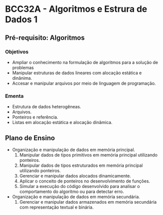 # BCC32A - Algoritmos e Estrura de Dados 1

## Pré-requisito: Algoritmos

### Objetivos
- Ampliar o conhecimento na formulação de algoritmos para a solução de problemas
- Manipular estruturas de dados lineares com alocação estática e dinânima.
- Accesar e manipular arquivos por meio de linguagem de programação.

### Ementa
- Estrutura de dados heterogêneas.
- Arquivos.
- Ponteiros e referência.
- Listas em alocação estática e alocação dinâmica.

## Plano de Ensino
- Organização e manipulação de dados em memória principal.
    1. Manipular dados de tipos primitivos em memória principal utilizando ponteiros.
    2. Manipular dados de tipos estruturados em memória principal utilizando ponteiros.
    3. Gerenciar e manipular dados alocados dinamicamente.
    4. Aplicar o conceito de ponteiros no desenvolvimento de funções.
    5. Simular a execução do código desenvolvido para analisar o comportamento do algoritmo ou para detectar erro.
- Organização e manipulação de dados em memória secundária.
    1. Gerenciar e manipular dados armazenados em memória secundária com representação textual e binária.